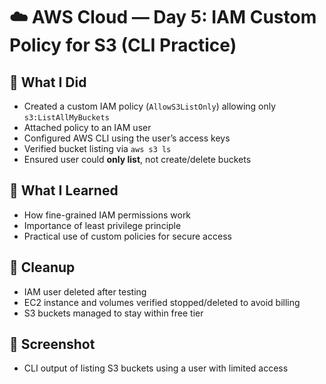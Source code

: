 # ☁️ AWS Cloud — Day 5: IAM Custom Policy for S3 (CLI Practice)

## 🔐 What I Did
- Created a custom IAM policy (`AllowS3ListOnly`) allowing only `s3:ListAllMyBuckets`
- Attached policy to an IAM user
- Configured AWS CLI using the user’s access keys
- Verified bucket listing via `aws s3 ls`
- Ensured user could **only list**, not create/delete buckets

## 🧠 What I Learned
- How fine-grained IAM permissions work
- Importance of least privilege principle
- Practical use of custom policies for secure access

## 🧹 Cleanup
- IAM user deleted after testing
- EC2 instance and volumes verified stopped/deleted to avoid billing
- S3 buckets managed to stay within free tier

## 📸 Screenshot
- CLI output of listing S3 buckets using a user with limited access


